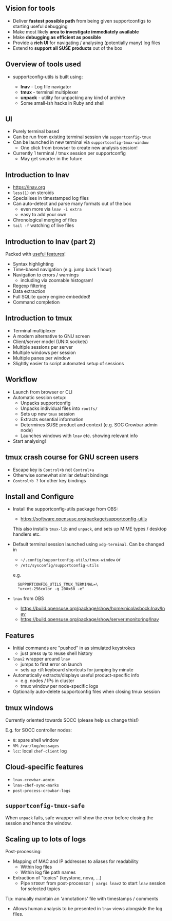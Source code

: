 ## Vision for tools

* Deliver **fastest possible path** from being given
  supportconfigs to starting useful debugging
* Make most likely **area to investigate immediately available**
* Make **debugging as efficient as possible**
* Provide a **rich UI** for navigating / analysing
  (potentially many) log files
* Extend to **support all SUSE products** out of the box

## Overview of tools used

* supportconfig-utils is built using:

    * **lnav** - Log file navigator
    * **tmux** - terminal multiplexer
    * **unpack** - utility for unpacking any kind of archive
    * Some small-ish hacks in Ruby and shell

## UI

* Purely terminal based
* Can be run from existing terminal session
  via `supportconfig-tmux`
* Can be launched in new terminal via `supportconfig-tmux-window`
    * One click from browser to create new analysis session!
* Currently 1 terminal / tmux session per supportconfig
    * May get smarter in the future

## Introduction to lnav

* https://lnav.org
* `less(1)` on steroids
* Specialises in timestamped log files
* Can auto-detect and parse many formats out of the box
    * even more via `lnav -i extra`
    * easy to add your own
* Chronological merging of files
* `tail -f` watching of live files

## Introduction to lnav (part 2)

Packed with [useful features](http://lnav.org/features)!

* Syntax highlighting
* Time-based navigation (e.g. jump back 1 hour)
* Navigation to errors / warnings
    * including via zoomable histogram!
* Regexp filtering
* Data extraction
* Full SQLite query engine embedded!
* Command completion

## Introduction to tmux

* Terminal multiplexer
* A modern alternative to GNU screen
* Client/server model (UNIX sockets)
* Multiple sessions per server
* Multiple windows per session
* Multiple panes per window
* Slightly easier to script automated setup of sessions

## Workflow

* Launch from browser or CLI
* Automatic session setup:
    * Unpacks supportconfig
    * Unpacks individual files into `rootfs/`
    * Sets up new `tmux` session
    * Extracts essential information
    * Determines SUSE product and context (e.g. SOC Crowbar admin node)
    * Launches windows with `lnav` etc. showing relevant info
* Start analysing!

## tmux crash course for GNU screen users

* Escape key is `Control+b` not `Control+a`
* Otherwise somewhat similar default bindings
* `Control+b ?` for other key bindings

## Install and Configure

* Install the supportconfig-utils package from OBS:

    * https://software.opensuse.org/package/supportconfig-utils

  This also installs `tmux-lib` and `unpack`, and sets up
  MIME types / desktop handlers etc.

* Default terminal session launched using `xdg-terminal`.
  Can be changed in
    * `~/.config/supportconfig-utils/tmux-window` or
    * `/etc/sysconfig/supportconfig-utils`

  e.g.

        SUPPORTCONFIG_UTILS_TMUX_TERMINAL=\
        "urxvt-256color -g 200x60 -e"

* `lnav` from OBS
    * https://build.opensuse.org/package/show/home:nicolasbock:lnav/lnav
    * https://build.opensuse.org/package/show/server:monitoring/lnav

## Features

* Initial commands are "pushed" in as simulated keystrokes
    * just press `Up` to reuse shell history
* `lnav2` wrapper around `lnav`
    * jumps to first error on launch
    * sets up `r`/`R` keyboard shortcuts for jumping by minute
* Automatically extracts/displays useful product-specific info
    * e.g. nodes / IPs in cluster
    * tmux window per node-specific logs
* Optionally auto-delete supportconfig files when closing tmux session

## tmux windows

Currently oriented towards SOCC (please help us change this!)

E.g. for SOCC controller nodes:

* `0`: spare shell window
* `VM`: `/var/log/messages`
* `lcc`: local `chef-client` log

## Cloud-specific features

* `lnav-crowbar-admin`
* `lnav-chef-sync-marks`
* `post-process-crowbar-logs`

## `supportconfig-tmux-safe`

When `unpack` fails, safe wrapper will show the error before closing
the session and hence the window.

## Scaling up to lots of logs

Post-processing:

* Mapping of MAC and IP addresses to aliases for readability
    * Within log files
    * Within log file path names
* Extraction of "topics" (keystone, nova, ...)
    * Pipe `STDOUT` from post-processor `| xargs lnav2` to start
      `lnav` session for selected topics

Tip: manually maintain an 'annotations' file with timestamps / comments

  * Allows human analysis to be presented in `lnav` views
    alongside the log files.
